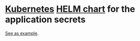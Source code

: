 # [Kubernetes](https://kubernetes.io/) [HELM chart](https://helm.sh/) for the application secrets

[See as example](./tests/values.yaml).
